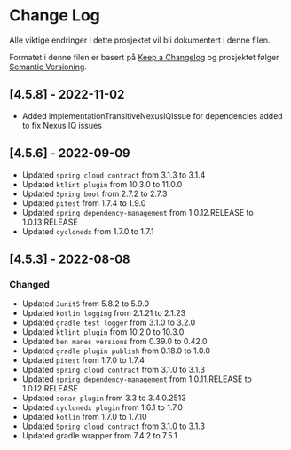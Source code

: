 # Change Log

Alle viktige endringer i dette prosjektet vil bli dokumentert i denne filen.

Formatet i denne filen er basert på [Keep a Changelog](http://keepachangelog.com/)
og prosjektet følger [Semantic Versioning](http://semver.org/).

## [4.5.8] - 2022-11-02
- Added implementationTransitiveNexusIQIssue for dependencies added to fix Nexus IQ issues

## [4.5.6] - 2022-09-09

- Updated `spring cloud contract` from 3.1.3 to 3.1.4
- Updated `ktlint plugin` from 10.3.0 to 11.0.0
- Updated `Spring boot` from 2.7.2 to 2.7.3
- Updated `pitest` from 1.7.4 to 1.9.0
- Updated `spring dependency-management` from 1.0.12.RELEASE to 1.0.13.RELEASE
- Updated `cyclonedx` from 1.7.0 to 1.7.1

## [4.5.3] - 2022-08-08

### Changed

- Updated `Junit5` from 5.8.2 to 5.9.0
- Updated `kotlin logging` from 2.1.21 to 2.1.23
- Updated `gradle test logger` from 3.1.0 to 3.2.0
- Updated  `ktlint plugin` from 10.2.0 to 10.3.0
- Updated `ben manes versions` from 0.39.0 to 0.42.0
- Updated `gradle plugin publish` from 0.18.0 to 1.0.0
- Updated `pitest` from 1.7.0 to 1.7.4
- Updated `spring cloud contract` from 3.1.0 to 3.1.3
- Updated `spring dependency-management` from 1.0.11.RELEASE to 1.0.12.RELEASE
- Updated `sonar plugin` from 3.3 to 3.4.0.2513
- Updated `cyclonedx plugin` from 1.6.1 to 1.7.0
- Updated `kotlin` from 1.7.0 to 1.7.10
- Updated `Spring cloud contract` from 3.1.0 to 3.1.3
- Updated gradle wrapper from 7.4.2 to 7.5.1

